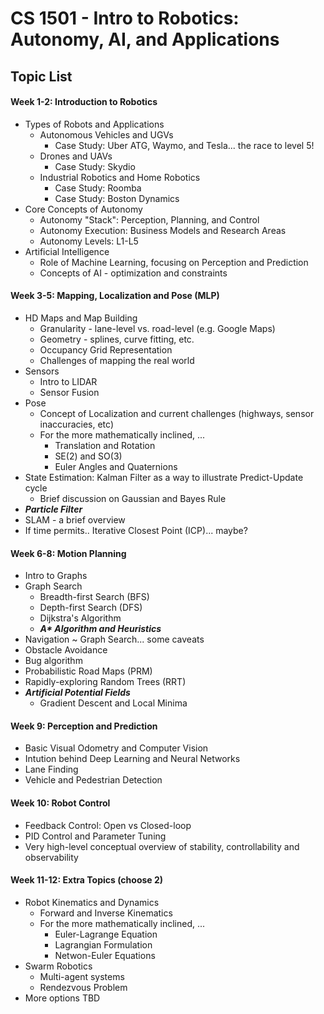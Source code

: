 # **CS 1501 - Intro to Robotics: Autonomy, AI, and Applications**

## **Topic List**

#### Week 1-2: Introduction to Robotics
- Types of Robots and Applications
    - Autonomous Vehicles and UGVs
        - Case Study: Uber ATG, Waymo, and Tesla... the race to level 5!
    - Drones and UAVs
        - Case Study: Skydio
    - Industrial Robotics and Home Robotics
        - Case Study: Roomba
        - Case Study: Boston Dynamics
- Core Concepts of Autonomy
    - Autonomy "Stack": Perception, Planning, and Control
    - Autonomy Execution: Business Models and Research Areas
    - Autonomy Levels: L1-L5
- Artificial Intelligence
    - Role of Machine Learning, focusing on Perception and Prediction
    - Concepts of AI - optimization and constraints

#### Week 3-5: Mapping, Localization and Pose (MLP)
- HD Maps and Map Building
    - Granularity - lane-level vs. road-level (e.g. Google Maps)
    - Geometry - splines, curve fitting, etc.
    - Occupancy Grid Representation
    - Challenges of mapping the real world
- Sensors
    - Intro to LIDAR
    - Sensor Fusion
- Pose
    - Concept of Localization and current challenges (highways, sensor inaccuracies, etc)
    - For the more mathematically inclined, ...
        - Translation and Rotation
        - SE(2) and SO(3)
        - Euler Angles and Quaternions
- State Estimation: Kalman Filter as a way to illustrate Predict-Update cycle
    - Brief discussion on Gaussian and Bayes Rule
- __*Particle Filter*__
- SLAM - a brief overview
- If time permits.. Iterative Closest Point (ICP)... maybe?

#### Week 6-8: Motion Planning
- Intro to Graphs
- Graph Search
    - Breadth-first Search (BFS)
    - Depth-first Search (DFS)
    - Dijkstra's Algorithm
    - ___A* Algorithm and Heuristics___
- Navigation ~ Graph Search... some caveats
- Obstacle Avoidance
- Bug algorithm
- Probabilistic Road Maps (PRM)
- Rapidly-exploring Random Trees (RRT)
- __*Artificial Potential Fields*__
    - Gradient Descent and Local Minima

#### Week 9: Perception and Prediction
- Basic Visual Odometry and Computer Vision
- Intution behind Deep Learning and Neural Networks
- Lane Finding
- Vehicle and Pedestrian Detection

#### Week 10: Robot Control
- Feedback Control: Open vs Closed-loop
- PID Control and Parameter Tuning
- Very high-level conceptual overview of stability, controllability and observability

#### Week 11-12: Extra Topics (choose 2)
- Robot Kinematics and Dynamics
    - Forward and Inverse Kinematics
    - For the more mathematically inclined, ...
        - Euler-Lagrange Equation
        - Lagrangian Formulation
        - Netwon-Euler Equations
- Swarm Robotics
    - Multi-agent systems
    - Rendezvous Problem
- More options TBD
